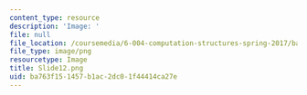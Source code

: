```yaml
---
content_type: resource
description: 'Image: '
file: null
file_location: /coursemedia/6-004-computation-structures-spring-2017/ba763f151457b1ac2dc01f44414ca27e_Slide12.png
file_type: image/png
resourcetype: Image
title: Slide12.png
uid: ba763f15-1457-b1ac-2dc0-1f44414ca27e
---
```

